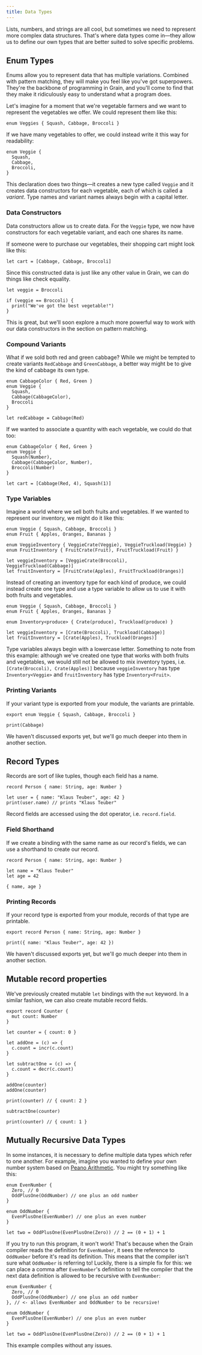 ```yaml
---
title: Data Types
---
```


Lists, numbers, and strings are all cool, but sometimes we need to represent more complex data structures. That's where data types come in—they allow us to define our own types that are better suited to solve specific problems.

## Enum Types

Enums allow you to represent data that has multiple variations. Combined with pattern matching, they will make you feel like you've got superpowers. They're the backbone of programming in Grain, and you'll come to find that they make it ridiculously easy to understand what a program does.

Let's imagine for a moment that we're vegetable farmers and we want to represent the vegetables we offer. We could represent them like this:

```grain
enum Veggies { Squash, Cabbage, Broccoli }
```

If we have many vegetables to offer, we could instead write it this way for readability:

```grain
enum Veggie {
  Squash,
  Cabbage,
  Broccoli,
}
```

This declaration does two things—it creates a new type called `Veggie` and it creates data constructors for each vegetable, each of which is called a _variant_. Type names and variant names always begin with a capital letter.

### Data Constructors

Data constructors allow us to create data. For the `Veggie` type, we now have constructors for each vegetable variant, and each one shares its name.

If someone were to purchase our vegetables, their shopping cart might look like this:

```grain
let cart = [Cabbage, Cabbage, Broccoli]
```

Since this constructed data is just like any other value in Grain, we can do things like check equality.

```grain
let veggie = Broccoli

if (veggie == Broccoli) {
  print("We've got the best vegetable!")
}
```

This is great, but we'll soon explore a much more powerful way to work with our data constructors in the section on pattern matching.

### Compound Variants

What if we sold both red and green cabbage? While we might be tempted to create variants `RedCabbage` and `GreenCabbage`, a better way might be to give the kind of cabbage its own type.

```grain
enum CabbageColor { Red, Green }
enum Veggie {
  Squash,
  Cabbage(CabbageColor),
  Broccoli
}

let redCabbage = Cabbage(Red)
```

If we wanted to associate a quantity with each vegetable, we could do that too:

```grain
enum CabbageColor { Red, Green }
enum Veggie {
  Squash(Number),
  Cabbage(CabbageColor, Number),
  Broccoli(Number)
}

let cart = [Cabbage(Red, 4), Squash(1)]
```

### Type Variables

Imagine a world where we sell both fruits and vegetables. If we wanted to represent our inventory, we might do it like this:

```grain
enum Veggie { Squash, Cabbage, Broccoli }
enum Fruit { Apples, Oranges, Bananas }

enum VeggieInventory { VeggieCrate(Veggie), VeggieTruckload(Veggie) }
enum FruitInventory { FruitCrate(Fruit), FruitTruckload(Fruit) }

let veggieInventory = [VeggieCrate(Broccoli), VeggieTruckload(Cabbage)]
let fruitInventory = [FruitCrate(Apples), FruitTruckload(Oranges)]
```

Instead of creating an inventory type for each kind of produce, we could instead create one type and use a type variable to allow us to use it with both fruits and vegetables.

```grain
enum Veggie { Squash, Cabbage, Broccoli }
enum Fruit { Apples, Oranges, Bananas }

enum Inventory<produce> { Crate(produce), Truckload(produce) }

let veggieInventory = [Crate(Broccoli), Truckload(Cabbage)]
let fruitInventory = [Crate(Apples), Truckload(Oranges)]
```

Type variables always begin with a lowercase letter. Something to note from this example: although we've created one type that works with both fruits and vegetables, we would still not be allowed to mix inventory types, i.e. `[Crate(Broccoli), Crate(Apples)]` because `veggieInventory` has type `Inventory<Veggie>` and `fruitInventory` has type `Inventory<Fruit>`.

### Printing Variants

If your variant type is exported from your module, the variants are printable.

```grain
export enum Veggie { Squash, Cabbage, Broccoli }

print(Cabbage)
```

We haven't discussed exports yet, but we'll go much deeper into them in another section.

## Record Types

Records are sort of like tuples, though each field has a name.

```grain
record Person { name: String, age: Number }

let user = { name: "Klaus Teuber", age: 42 }
print(user.name) // prints "Klaus Teuber"
```

Record fields are accessed using the dot operator, i.e. `record.field`.

### Field Shorthand

If we create a binding with the same name as our record's fields, we can use a shorthand to create our record.

```grain
record Person { name: String, age: Number }

let name = "Klaus Teuber"
let age = 42

{ name, age }
```

### Printing Records

If your record type is exported from your module, records of that type are printable.

```grain
export record Person { name: String, age: Number }

print({ name: "Klaus Teuber", age: 42 })
```

We haven't discussed exports yet, but we'll go much deeper into them in another section.

## Mutable record properties

We've previously created mutable `let` bindings with the `mut` keyword. In a similar fashion, we can also create mutable record fields.

```grain
export record Counter {
  mut count: Number
}

let counter = { count: 0 }

let addOne = (c) => {
  c.count = incr(c.count)
}

let subtractOne = (c) => {
  c.count = decr(c.count)
}

addOne(counter)
addOne(counter)

print(counter) // { count: 2 }

subtractOne(counter)

print(counter) // { count: 1 }
```

## Mutually Recursive Data Types

In some instances, it is necessary to define multiple data types which refer to one another. For example, imagine you wanted to define your own number system based on [Peano Arithmetic](https://en.wikipedia.org/wiki/Peano_axioms). You might try something like this:
```grain
enum EvenNumber {
  Zero, // 0
  OddPlusOne(OddNumber) // one plus an odd number
}

enum OddNumber {
  EvenPlusOne(EvenNumber) // one plus an even number
}

let two = OddPlusOne(EvenPlusOne(Zero)) // 2 == (0 + 1) + 1
```

If you try to run this program, it won't work! That's because when the Grain compiler reads the definition for `EvenNumber`, it sees the reference to `OddNumber` before it's read its definition. This means that the compiler isn't sure what `OddNumber` is referring to! Luckily, there is a simple fix for this: we can place a comma after `EvenNumber`'s definition to tell the compiler that the next data definition is allowed to be recursive with `EvenNumber`:

```grain
enum EvenNumber {
  Zero, // 0
  OddPlusOne(OddNumber) // one plus an odd number
}, // <- allows EvenNumber and OddNumber to be recursive!

enum OddNumber {
  EvenPlusOne(EvenNumber) // one plus an even number
}

let two = OddPlusOne(EvenPlusOne(Zero)) // 2 == (0 + 1) + 1
```

This example compiles without any issues.
